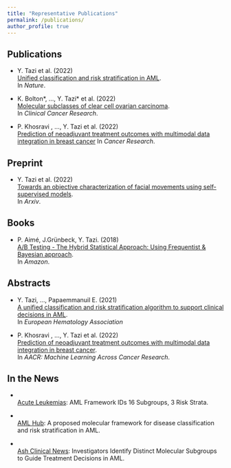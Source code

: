 ```yaml
---
title: "Representative Publications"
permalink: /publications/
author_profile: true
---
```


## Publications

- Y. Tazi et al. (2022) <br>
  [Unified classification and risk stratification in AML](https://www.nature.com/articles/s41467-022-32103-8). <br>
  In *Nature*.

- K. Bolton*, ..., Y. Tazi* et al. (2022) <br>
  [Molecular subclasses of clear cell ovarian carcinoma](https://aacrjournals.org/clincancerres/article/doi/10.1158/1078-0432.CCR-21-3817/706955/Molecular-subclasses-of-clear-cell-ovarian). <br>
  In *Clinical Cancer Research*.

- P. Khosravi , ..., Y. Tazi et al. (2022) <br> 
 [Prediction of neoadjuvant treatment outcomes with multimodal data integration in breast cancer](https://aacrjournals.org/cancerres/article/82/12_Supplement/1928/701533)
  In *Cancer Research*.
  
## Preprint

- Y. Tazi et al. (2022) <br> 
  [Towards an objective characterization of facial movements using self-supervised models](https://arxiv.org/abs/2211.08279). <br>
  In *Arxiv*.

## Books

- P. Aimé, J.Grünbeck, Y. Tazi. (2018) <br>
  [A/B Testing - The Hybrid Statistical Approach: Using Frequentist & Bayesian approach](https://www.amazon.co.uk/Testing-Statistical-Approach-Frequentist-Bayesian/dp/1980408297). <br>
  In *Amazon*.

## Abstracts

- Y. Tazi, ..., Papaemmanuil E. (2021) <br> 
[A unified classification and risk stratification algorithm to support clinical decisions in AML](https://library.ehaweb.org/eha/2021/eha2021-virtual-congress/324541). <br>
In *European Hematology Association*

- P. Khosravi , ..., Y. Tazi et al. (2022) <br> 
 [Prediction of neoadjuvant treatment outcomes with multimodal data integration in breast cancer](https://aacrjournals.org/cancerres/article/82/12_Supplement/1928/701533). <br>
  In *AACR: Machine Learning Across Cancer Research*.

## In the News

- <br> [Acute Leukemias](https://ashpublications.org/ashclinicalnews/news/6513/AML-Framework-IDs-16-Subgroups-3-Risk-Strata?searchresult=1): AML Framework IDs 16 Subgroups, 3 Risk Strata. <br> 

- <br> [AML Hub](https://aml-hub.com/medical-information/a-proposed-molecular-framework-for-disease-classification-and-risk-stratification-in-aml): A proposed molecular framework for disease classification and risk stratification in AML. <br> 

- <br> [Ash Clinical News](https://ashpublications.org/ashclinicalnews/news/5690/Investigators-Identify-Distinct-Molecular?searchresult=1): Investigators Identify Distinct Molecular Subgroups to Guide Treatment Decisions in AML. <br> 
      
